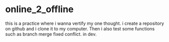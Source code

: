 # online_2_offline
this is a practice where i wanna vertify my one thought.
i create a repository on github and i clone it to my computer.
Then i also test some functions such as branch merge fixed conflict.
in dev.
